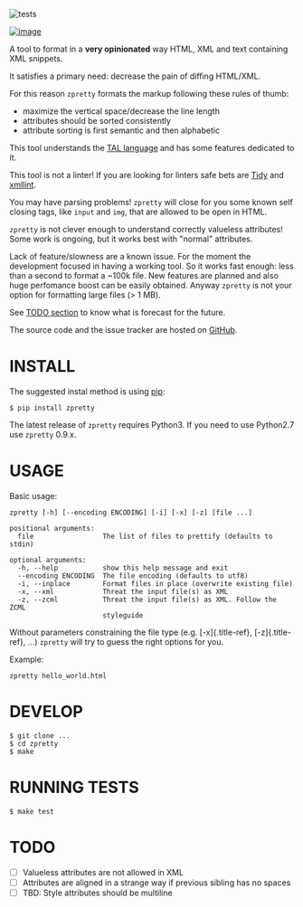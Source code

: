 ![tests](https://github.com/collective/zpretty/workflows/tests/badge.svg)

[![image](https://coveralls.io/repos/github/collective/zpretty/badge.svg?branch=master)](https://coveralls.io/github/collective/zpretty?branch=master)

A tool to format in a **very opinionated** way HTML, XML and text
containing XML snippets.

It satisfies a primary need: decrease the pain of diffing HTML/XML.

For this reason `zpretty` formats the markup following these rules of
thumb:

- maximize the vertical space/decrease the line length
- attributes should be sorted consistently
- attribute sorting is first semantic and then alphabetic

This tool understands the [TAL
language](https://en.wikipedia.org/wiki/Template_Attribute_Language) and
has some features dedicated to it.

This tool is not a linter! If you are looking for linters safe bets are
[Tidy](http://www.html-tidy.org/) and
[xmllint](http://xmlsoft.org/xmllint.html).

You may have parsing problems! `zpretty` will close for you some known
self closing tags, like `input` and `img`, that are allowed to be open
in HTML.

`zpretty` is not clever enough to understand correctly valueless
attributes! Some work is ongoing, but it works best with \"normal\"
attributes.

Lack of feature/slowness are a known issue. For the moment the
development focused in having a working tool. So it works fast enough:
less than a second to format a \~100k file. New features are planned and
also huge perfomance boost can be easily obtained. Anyway `zpretty` is
not your option for formatting large files (\> 1 MB).

See [TODO section](#todo_section) to know what is forecast for the
future.

The source code and the issue tracker are hosted on
[GitHub](https://github.com/collective/zpretty).

# INSTALL

The suggested instal method is using
[pip](https://pypi.python.org/pypi/pip/):

    $ pip install zpretty

The latest release of `zpretty` requires Python3. If you need to use
Python2.7 use `zpretty` 0.9.x.

# USAGE

Basic usage:

    zpretty [-h] [--encoding ENCODING] [-i] [-x] [-z] [file ...]

    positional arguments:
      file                 The list of files to prettify (defaults to stdin)

    optional arguments:
      -h, --help           show this help message and exit
      --encoding ENCODING  The file encoding (defaults to utf8)
      -i, --inplace        Format files in place (overwrite existing file)
      -x, --xml            Threat the input file(s) as XML
      -z, --zcml           Threat the input file(s) as XML. Follow the ZCML
                           styleguide

Without parameters constraining the file type (e.g. [-x]{.title-ref},
[-z]{.title-ref}, \...) `zpretty` will try to guess the right options
for you.

Example:

    zpretty hello_world.html

# DEVELOP

    $ git clone ...
    $ cd zpretty
    $ make

# RUNNING TESTS

    $ make test

# TODO

- [ ] Valueless attributes are not allowed in XML
- [ ] Attributes are aligned in a strange way if previous sibling has no spaces
- [ ] TBD: Style attributes should be multiline
